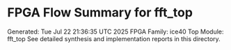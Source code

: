 # FPGA Flow Summary for fft_top
Generated: Tue Jul 22 21:36:35 UTC 2025
FPGA Family: ice40
Top Module: fft_top
See detailed synthesis and implementation reports in this directory.
